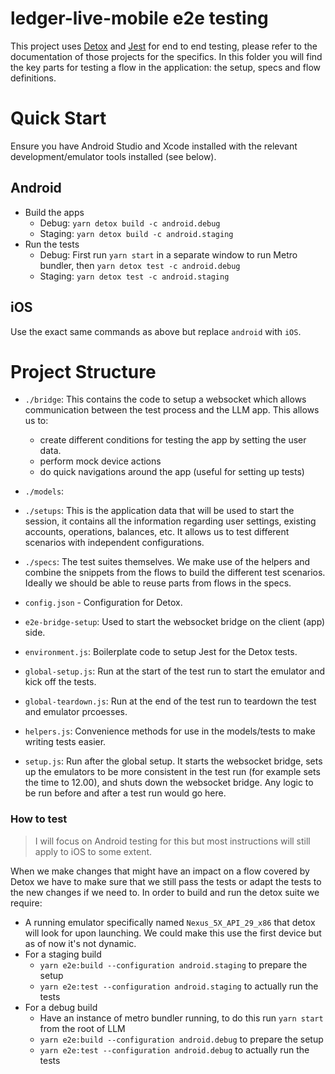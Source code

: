 # ledger-live-mobile e2e testing

This project uses [Detox](https://github.com/wix/Detox) and [Jest](https://jestjs.io/) for end to end testing, please refer to the documentation of those projects for the specifics. In this folder you will find the key parts for testing a flow in the application: the setup, specs and flow definitions.

# Quick Start

Ensure you have Android Studio and Xcode installed with the relevant development/emulator tools installed (see below).

## Android
- Build the apps
  - Debug: `yarn detox build -c android.debug`
  - Staging: `yarn detox build -c android.staging`
- Run the tests
  - Debug: First run `yarn start` in a separate window to run Metro bundler, then `yarn detox test -c android.debug`
  - Staging: `yarn detox test -c android.staging`

## iOS
Use the exact same commands as above but replace `android` with `iOS`.

# Project Structure

- `./bridge`: This contains the code to setup a websocket which allows communication between the test process and the LLM app. This allows us to:
  - create different conditions for testing the app by setting the user data.
  - perform mock device actions
  - do quick navigations around the app (useful for setting up tests)

- `./models`: 

- `./setups`: This is the application data that will be used to start the session, it contains all the information regarding user settings, existing accounts, operations, balances, etc. It allows us to test different scenarios with independent configurations.

- `./specs`: The test suites themselves. We make use of the helpers and combine the snippets from the flows to build the different test scenarios. Ideally we should be able to reuse parts from flows in the specs.

- `config.json` - Configuration for Detox.

- `e2e-bridge-setup`: Used to start the websocket bridge on the client (app) side.

- `environment.js`: Boilerplate code to setup Jest for the Detox tests.

- `global-setup.js`: Run at the start of the test run to start the emulator and kick off the tests.

- `global-teardown.js`: Run at the end of the test run to teardown the test and emulator prcoesses.

- `helpers.js`: Convenience methods for use in the models/tests to make writing tests easier.

- `setup.js`: Run after the global setup. It starts the websocket bridge, sets up the emulators to be more consistent in the test run (for example sets the time to 12.00), and shuts down the websocket bridge. Any logic to be run before and after a test run would go here.

### How to test

> I will focus on Android testing for this but most instructions will still apply to iOS to some extent.

When we make changes that might have an impact on a flow covered by Detox we have to make sure that we still pass the tests or adapt the tests to the new changes if we need to. In order to build and run the detox suite we require:

- A running emulator specifically named `Nexus_5X_API_29_x86` that detox will look for upon launching. We could make this use the first device but as of now it's not dynamic.
- For a staging build
  - `yarn e2e:build --configuration android.staging` to prepare the setup
  - `yarn e2e:test --configuration android.staging` to actually run the tests
- For a debug build
  - Have an instance of metro bundler running, to do this run `yarn start` from the root of LLM
  - `yarn e2e:build --configuration android.debug` to prepare the setup
  - `yarn e2e:test --configuration android.debug` to actually run the tests

